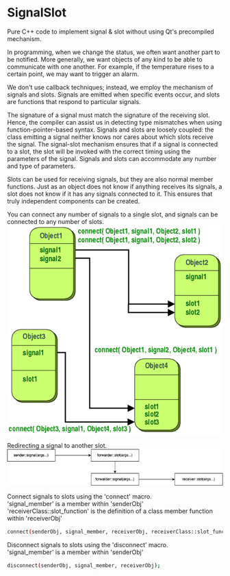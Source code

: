 # SignalSlot  
  Pure C++ code to implement signal & slot without using Qt's precompiled mechanism.  
  
In programming, when we change the status, we often want another part to be notified. More generally, we want objects of any kind to be able to communicate with one another. For example, if the temperature rises to a certain point, we may want to trigger an alarm.  
  
We don't use callback techniques; instead, we employ the mechanism of signals and slots. Signals are emitted when specific events occur, and slots are functions that respond to particular signals.  
  
The signature of a signal must match the signature of the receiving slot. Hence, the compiler can assist us in detecting type mismatches when using function-pointer-based syntax. Signals and slots are loosely coupled: the class emitting a signal neither knows nor cares about which slots receive the signal. The signal-slot mechanism ensures that if a signal is connected to a slot, the slot will be invoked with the correct timing using the parameters of the signal. Signals and slots can accommodate any number and type of parameters.  
  
Slots can be used for receiving signals, but they are also normal member functions. Just as an object does not know if anything receives its signals, a slot does not know if it has any signals connected to it. This ensures that truly independent components can be created.  
  
You can connect any number of signals to a single slot, and signals can be connected to any number of slots.  
![image](https://github.com/kachuu/SignalSlot/blob/main/abstract-connections.png)  
  
Redirecting a signal to another slot.  
![image](https://github.com/kachuu/SignalSlot/blob/main/SignalSlot.jpg)  
  
Connect signals to slots using the 'connect' macro.  
'signal_member' is a member within 'senderObj'  
'receiverClass::slot_function' is the definition of a class member function within 'receiverObj'  
```bash  
connect(senderObj, signal_member, receiverObj, receiverClass::slot_function);  
```  
  
Disconnect signals to slots using the 'disconnect' macro.  
'signal_member' is a member within 'senderObj'  
```bash  
disconnect(senderObj, signal_member, receiverObj);  
```  
  